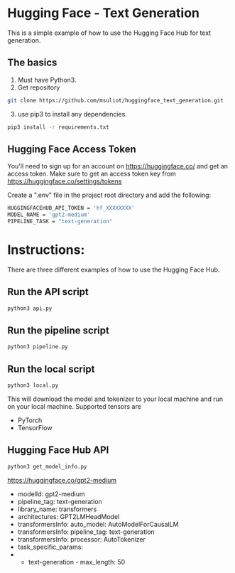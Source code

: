 # Hugging Face - Text Generation

This is a simple example of how to use the Hugging Face Hub for text generation.

## The basics

1. Must have Python3.
2. Get repository
```bash
git clone https://github.com/msuliot/huggingface_text_generation.git 
```
3. use pip3 to install any dependencies.
```bash
pip3 install -r requirements.txt
```

## Hugging Face Access Token

You'll need to sign up for an account on https://huggingface.co/ and get an access token.
Make sure to get an access token key from https://huggingface.co/settings/tokens

Create a ".env" file in the project root directory and add the following:
```bash
HUGGINGFACEHUB_API_TOKEN = 'hf_XXXXXXXX'
MODEL_NAME = 'gpt2-medium'
PIPELINE_TASK = "text-generation"
```

# Instructions:

There are three different examples of how to use the Hugging Face Hub.

## Run the API script
```bash
python3 api.py
```

## Run the pipeline script
```bash
python3 pipeline.py
```

## Run the local script
```bash
python3 local.py
```
This will download the model and tokenizer to your local machine and run on your local machine.
Supported tensors are 
- PyTorch 
- TensorFlow

## Hugging Face Hub API 
```bash
python3 get_model_info.py
```
https://huggingface.co/gpt2-medium
- modelId: gpt2-medium
- pipeline_tag: text-generation
- library_name: transformers
- architectures: GPT2LMHeadModel
- transformersInfo: auto_model: AutoModelForCausalLM
- transformersInfo: pipeline_tag: text-generation
- transformersInfo: processor: AutoTokenizer
- task_specific_params:
- - text-generation - max_length: 50